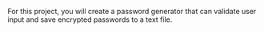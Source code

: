 For this project, you will create a password generator that can validate user input and save encrypted passwords to a text file.
